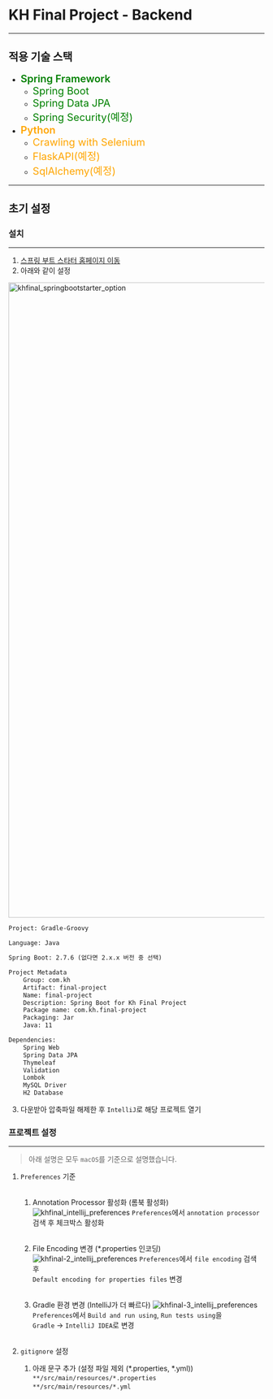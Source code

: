 # KH Final Project - Backend

---

## 적용 기술 스택
- <span style="color:green;font-size:15pt;font-weight:600">Spring Framework</span>
  - <span style="color:green;font-size:15pt">Spring Boot<span>
  - <span style="color:green;font-size:15pt">Spring Data JPA<span>
  - <span style="color:green;font-size:15pt">Spring Security(예정)<span>
- <span style="color:Orange;font-size:15pt;font-weight:600">Python</span>
  - <span style="color:Orange;font-size:15pt">Crawling with Selenium</span>
  - <span style="color:Orange;font-size:15pt">FlaskAPI(예정)</span>
  - <span style="color:Orange;font-size:15pt">SqlAlchemy(예정)</span>

---

## 초기 설정

### 설치

---

1. [스프링 부트 스타터 홈페이지 이동](https://start.spring.io/)
2. 아래와 같이 설정
<img width="1251" alt="khfinal_springbootstarter_option" src="https://user-images.githubusercontent.com/49019419/204407730-9b6126f9-320b-4aa2-a43c-616410b674e4.png">

```html
Project: Gradle-Groovy

Language: Java

Spring Boot: 2.7.6 (없다면 2.x.x 버전 중 선택)

Project Metadata
    Group: com.kh
    Artifact: final-project
    Name: final-project
    Description: Spring Boot for Kh Final Project
    Package name: com.kh.final-project
    Packaging: Jar
    Java: 11

Dependencies:
    Spring Web
    Spring Data JPA
    Thymeleaf
    Validation
    Lombok
    MySQL Driver
    H2 Database
```

3. 다운받아 압축파일 해제한 후 `IntelliJ`로 해당 프로젝트 열기

### 프로젝트 설정

---

> 아래 설명은 모두 `macOS`를 기준으로 설명했습니다.

1. `Preferences` 기준 <br><br>

   1. Annotation Processor 활성화 (롬북 활성화)
      ![khfinal_intellij_preferences](https://user-images.githubusercontent.com/49019419/204409241-634a378b-e41c-4bb3-8b7f-d1e995c12a9d.png)
      `Preferences`에서 `annotation processor` 검색 후 체크박스 활성화<br><br>
      
   2. File Encoding 변경 (*.properties 인코딩)
      ![khfinal-2_intellij_preferences](https://user-images.githubusercontent.com/49019419/204409311-c90fa838-4a0a-47d1-9897-34123cb13214.png)
        `Preferences`에서 `file encoding` 검색 후 <br>`Default encoding for properties files` 변경<br><br>

   3. Gradle 환경 변경 (IntelliJ가 더 빠르다)
      ![khfinal-3_intellij_preferences](https://user-images.githubusercontent.com/49019419/204409373-0d719233-7a71-45d4-9991-f18272d2670f.png)
        `Preferences`에서 `Build and run using`, `Run tests using`을<br>`Gradle` -> `IntelliJ IDEA`로 변경<br><br>
   

2. `gitignore` 설정
   1. 아래 문구 추가 (설정 파일 제외 (*.properties, *.yml))
      `**/src/main/resources/*.properties`<br>
      `**/src/main/resources/*.yml`
